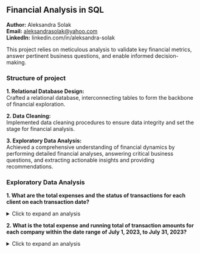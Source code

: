 ## Financial Analysis in SQL

**Author:** Aleksandra Solak <br />
**Email:**  aleksandrasolak@yahoo.com <br />
**LinkedIn:** linkedin.com/in/aleksandra-solak <br />

This project relies on meticulous analysis to validate key financial metrics, answer pertinent business questions, and enable informed decision-making.


### Structure of project
 
**1. Relational Database Design:** <br />
Crafted a relational database, interconnecting tables to form the backbone of financial exploration. <br />

**2. Data Cleaning:** <br />
Implemented data cleaning procedures to ensure data integrity and set the stage for financial analysis. <br />

**3. Exploratory Data Analysis:** <br />
Achieved a comprehensive understanding of financial dynamics by performing detailed financial analyses, answering critical business questions, and extracting actionable insights and providing recommendations.


### Exploratory Data Analysis


   **1. What are the total expenses and the status of transactions for each client on each transaction date?**
   <details><summary>Click to expand an analysis </summary>

   ##### SQL query:
```sql
SELECT t.transaction_date,
       p.client_id,
       SUM(t.transaction_amount) AS total_expences,
       GROUP_CONCAT(DISTINCT t.status) AS status_of_transaction 
FROM transactions t
LEFT JOIN projects p ON t.project_id = p.project_id
GROUP BY p.client_id, t.transaction_date
ORDER BY t.transaction_date;
```

##### Output:

|transaction_date|client_id|total_expenses|status_of_transaction|
|----------------|---------|--------------|---------------------|
|...|...|...|...|
|2023-07-31|9|854.00|Approved|
|2023-07-31|5|1055.00|Approved,Pending|
|2023-07-30|1|267.00|Pending|
|...|...|...|...|

   
   
**Analysis of total expenses and transaction statuses across clients and transaction dates offers valuable insights for decision-making:**
- Client 5 consistently has high expenses, making it a key account for revenue generation. Further analysis can explore the nature of transactions with this client for strategic planning. <br />
- The majority of transactions are approved, but there's a notable cluster of pending transactions on July 31st. Investigating the reasons behind this concentration could optimize the approval process and minimize delays.  <br />
- Dates with unusually high or low total expenses must be identified. For example, on June 5th, the total expense was higher, indicating a peak in financial activity. Understanding what causes such peaks can help with resource allocation. <br />

</details>
    
   **2. What is the total expense and running total of transaction amounts for each company within the date range of July 1, 2023, to July 31, 2023?**
   <details><summary>Click to expand an analysis </summary>

   ##### SQL query:
```sql
SELECT DISTINCT (t.transaction_date),
	      c.company_name,
       transaction_amount,
       SUM(t.transaction_amount) OVER(PARTITION BY company_name ORDER BY t.transaction_date ASC
       ROWS BETWEEN UNBOUNDED PRECEDING AND CURRENT ROW) AS transaction_running_total
FROM transactions t
JOIN projects p ON t.project_id = p.project_id
JOIN clients c ON p.client_id = c.client_id
WHERE t.transaction_date > '2023-06-01' AND t.transaction_date <= '2023-07-31'
ORDER BY c.company_name ASC;
```

##### Output:

|transaction_date|company_name|transaction_amount|transaction_running_total|
|----------------|---------|--------------|---------------------|
|2023-06-07|Apex Ally Creative|233.00|233.00|
|2023-06-09|Apex Ally Creative|433.00|666.00|
|2023-07-02|Apex Ally Creative|336.00|1002.00|
|...|...|...|...|

    
   **3. Which project has the highest and lowest expenses?**
      <details><summary>Click to expand an analysis </summary>

   ##### SQL query:
```sql
WITH expenses_per_project AS (
    SELECT project_id,
           SUM(transaction_amount) AS total_expenses
    FROM transactions
    GROUP BY project_id
)
SELECT
    project_id,
    total_expenses
FROM (
    SELECT
        project_id,
        total_expenses,
        RANK() OVER (ORDER BY total_expenses ASC) AS rank_lowest,
        RANK() OVER (ORDER BY total_expenses DESC) AS rank_highest
    FROM expenses_per_project ) ranked_expenses
WHERE rank_lowest = 1 OR rank_highest = 1;
```

##### Output:

|project_id|total_expenses|
|----------------|---------|
|1009|3553.00|
|1006|1343.00|



   **4. What is the revenue status of clients based on their total revenue for the month of July?**
   
   **5. What is the monthly revenue and percentage of revenue for each project, broken down by month?**
   
   **6. What is the daily difference in total revenue for each date in the sales transactions data?**
   
   **7. Financial summary for each client, including total expenses, total revenue, profit, and profit margin, with a breakdown by company.**









